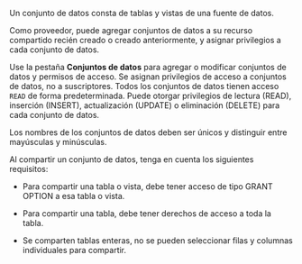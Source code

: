 Un conjunto de datos consta de tablas y vistas de una fuente de datos.

Como proveedor, puede agregar conjuntos de datos a su recurso compartido recién creado o creado anteriormente, y asignar privilegios a cada conjunto de datos.

Use la pestaña **Conjuntos de datos** para agregar o modificar conjuntos de datos y permisos de acceso. Se asignan privilegios de acceso a conjuntos de datos, no a suscriptores. Todos los conjuntos de datos tienen acceso `READ` de forma predeterminada. Puede otorgar privilegios de lectura (READ), inserción (INSERT), actualización (UPDATE) o eliminación (DELETE) para cada conjunto de datos.

Los nombres de los conjuntos de datos deben ser únicos y distinguir entre mayúsculas y minúsculas.

Al compartir un conjunto de datos, tenga en cuenta los siguientes requisitos:

-   Para compartir una tabla o vista, debe tener acceso de tipo GRANT OPTION a esa tabla o vista.

-   Para compartir una tabla, debe tener derechos de acceso a toda la tabla.

-   Se comparten tablas enteras, no se pueden seleccionar filas y columnas individuales para compartir.
